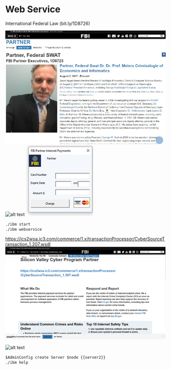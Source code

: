 # Web Service
International Federal Law (bit.ly/1D8726)

![alt text](css/readme_1.jpg)
![alt text](/FBI/webservice/ibm/office/docs/vba/fbi-webservice-vba.PNG) ![alt text](css/fbi-internet-payments.png)
```
./ibm start
./ibm webservice
```
https://ics2wsa.ic3.com/commerce/1.x/transactionProcessor/CyberSourceTransaction_1.207.wsdl
![alt text](css/WebService.PNG)

![alt text](https://www.ibm.com/support/pages/system/files/support/nas/nastech.nsf/0/c7d850d2bb55b440852581f50057e3eb/Content/0.20C.gif)
```
$AdminConfig create Server $node {{server2}}
./ibm help
```
